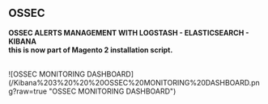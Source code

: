 ﻿OSSEC
-------------

**OSSEC ALERTS MANAGEMENT WITH LOGSTASH - ELASTICSEARCH - KIBANA**<br/>
**this is now part of Magento 2 installation script.**<br/>

<br/>
![OSSEC MONITORING DASHBOARD](/Kibana%203%20%20%20OSSEC%20MONITORING%20DASHBOARD.png?raw=true "OSSEC MONITORING DASHBOARD")
<br/>
